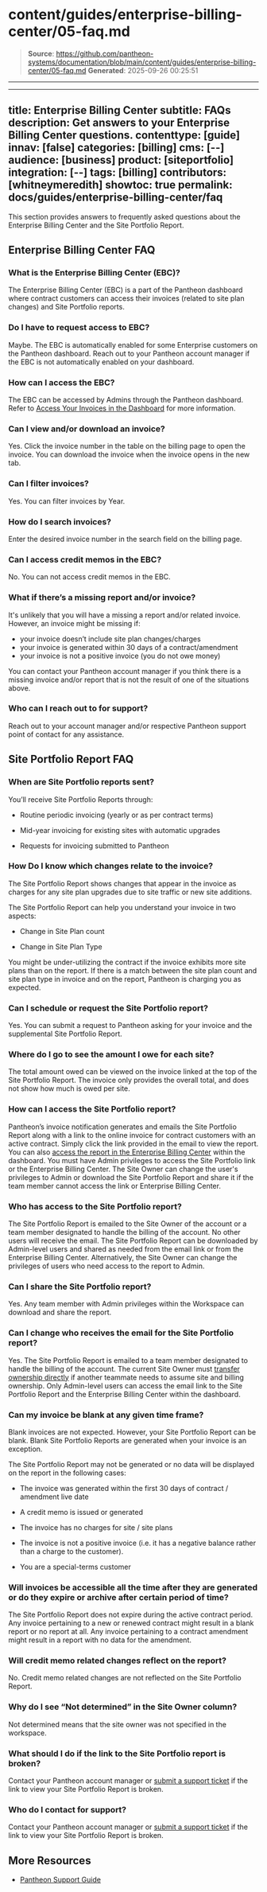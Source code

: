 # content/guides/enterprise-billing-center/05-faq.md

> **Source**: https://github.com/pantheon-systems/documentation/blob/main/content/guides/enterprise-billing-center/05-faq.md
> **Generated**: 2025-09-26 00:25:51

---

---
title: Enterprise Billing Center
subtitle: FAQs
description: Get answers to your Enterprise Billing Center questions.
contenttype: [guide]
innav: [false]
categories: [billing]
cms: [--]
audience: [business]
product: [siteportfolio]
integration: [--]
tags: [billing]
contributors: [whitneymeredith]
showtoc: true
permalink: docs/guides/enterprise-billing-center/faq
---

This section provides answers to frequently asked questions about the Enterprise Billing Center and the Site Portfolio Report.

## Enterprise Billing Center FAQ

### What is the Enterprise Billing Center (EBC)?

The Enterprise Billing Center (EBC) is a part of the Pantheon dashboard where contract customers can access their invoices (related to site plan changes) and Site Portfolio reports.

### Do I have to request access to EBC?

Maybe. The EBC is automatically enabled for some Enterprise customers on the Pantheon dashboard. 
Reach out to your Pantheon account manager if the EBC is not automatically enabled on your dashboard.

### How can I access the EBC?

The EBC can be accessed by Admins through the Pantheon dashboard. Refer to [Access Your Invoices in the Dashboard](/guides/enterprise-billing-center/invoices#access-your-invoices-in-the-dashboard) for more information.

### Can I view and/or download an invoice?

Yes. Click the invoice number in the table on the billing page to open the invoice. You can download the invoice when the invoice opens in the new tab.

### Can I filter invoices?

Yes. You can filter invoices by Year.

### How do I search invoices?

Enter the desired invoice number in the search field on the billing page.

### Can I access credit memos in the EBC?

No. You can not access credit memos in the EBC.

### What if there’s a missing report and/or invoice?

It's unlikely that you will have a missing a report and/or related invoice. However, an invoice might be missing if:

- your invoice doesn’t include site plan changes/charges
- your invoice is generated within 30 days of a contract/amendment
- your invoice is not a positive invoice (you do not owe money)

You can contact your Pantheon account manager if you think there is a missing invoice and/or report that is not the result of one of the situations above.

### Who can I reach out to for support?

Reach out to your account manager and/or respective Pantheon support point of contact for any assistance.

## Site Portfolio Report FAQ

### When are Site Portfolio reports sent?

You’ll receive Site Portfolio Reports through:

- Routine periodic invoicing (yearly or as per contract terms)

- Mid-year invoicing for existing sites with automatic upgrades

- Requests for invoicing submitted to Pantheon

### How Do I know which changes relate to the invoice?

The Site Portfolio Report shows changes that appear in the invoice as charges for any site plan upgrades due to site traffic or new site additions.

The Site Portfolio Report can help you understand your invoice in two aspects:

- Change in Site Plan count

- Change in Site Plan Type

You might be under-utilizing the contract if the invoice exhibits more site plans than on the report. If there is a match between the site plan count and site plan type in invoice and on the report, Pantheon is charging you as expected.

### Can I schedule or request the Site Portfolio report?

Yes. You can submit a request to Pantheon asking for your invoice and the supplemental Site Portfolio Report.

### Where do I go to see the amount I owe for each site?

The total amount owed can be viewed on the invoice linked at the top of the Site Portfolio Report. The invoice only provides the overall total, and does not show how much is owed per site.

### How can I access the Site Portfolio report?

Pantheon’s invoice notification generates and emails the Site Portfolio Report along with a link to the online invoice for contract customers with an active contract. Simply click the link provided in the email to view the report. You can also [access the report in the Enterprise Billing Center](/guides/enterprise-billing-center/interacting#access-the-site-portfolio-report-in-the-dashboard) within the dashboard. You must have Admin privileges to access the Site Portfolio link or the Enterprise Billing Center. The Site Owner can change the user's privileges to Admin or download the Site Portfolio Report and share it if the team member cannot access the link or Enterprise Billing Center.

### Who has access to the Site Portfolio report?

The Site Portfolio Report is emailed to the Site Owner of the account or a team member designated to handle the billing of the account. No other users will receive the email. The Site Portfolio Report can be downloaded by Admin-level users and shared as needed from the email link or from the Enterprise Billing Center. Alternatively, the Site Owner can change the privileges of users who need access to the report to Admin.

### Can I share the Site Portfolio report?

Yes. Any team member with Admin privileges within the Workspace can download and share the report.

### Can I change who receives the email for the Site Portfolio report?

Yes. The Site Portfolio Report is emailed to a team member designated to handle the billing of the account. The current Site Owner must [transfer ownership directly](/guides/legacy-dashboard/site-billing#transfer-ownership-and-billing-for-this-site) if another teammate needs to assume site and billing ownership. Only Admin-level users can access the email link to the Site Portfolio Report and the Enterprise Billing Center within the dashboard.

### Can my invoice be blank at any given time frame?

Blank invoices are not expected. However, your Site Portfolio Report can be blank. Blank Site Portfolio Reports are generated when your invoice is an exception. 

The Site Portfolio Report may not be generated or no data will be displayed on the report in the following cases:

- The invoice was generated within the first 30 days of contract / amendment live date

- A credit memo is issued or generated

- The invoice has no charges for site / site plans

- The invoice is not a positive invoice (i.e. it has a negative balance rather than a charge to the customer).

- You are a special-terms customer

### Will invoices be accessible all the time after they are generated or do they expire or archive after certain period of time?

The Site Portfolio Report does not expire during the active contract period. Any invoice pertaining to a new or renewed contract might result in a blank report or no report at all. Any invoice pertaining to a contract amendment might result in a report with no data for the amendment.

### Will credit memo related changes reflect on the report?

No. Credit memo related changes are not reflected on the Site Portfolio Report.

### Why do I see “Not determined” in the Site Owner column? 

Not determined means that the site owner was not specified in the workspace.

### What should I do if the link to the Site Portfolio report is broken?

Contact your Pantheon account manager or [submit a support ticket](/guides/support/support-ticket/#organization-dashboard-support-tab) if the link to view your Site Portfolio Report is broken.

### Who do I contact for support?

Contact your Pantheon account manager or [submit a support ticket](/guides/support/support-ticket/#organization-dashboard-support-tab) if the link to view your Site Portfolio Report is broken.


## More Resources

- [Pantheon Support Guide](/guides/support/)